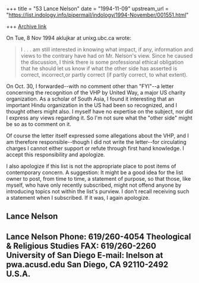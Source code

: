 +++
title = "53 Lance Nelson"
date = "1994-11-09"
upstream_url = "https://list.indology.info/pipermail/indology/1994-November/001551.html"

+++
[Archive link](https://list.indology.info/pipermail/indology/1994-November/001551.html)


On Tue, 8 Nov 1994 aklujkar at unixg.ubc.ca wrote:

> I . . . am still interested in knowing what impact, if any,
> information and views to the contrary have had on Mr. Nelson's view. Since
> he caused the discussion, I think there is some professional ethical
> obligation that he should let us know if what the other side has asserted
> is correct, incorrect,or  partly correct (if partly correct, to what
> extent). 

On Oct. 30, I forwarded--with no comment other than "FYI"--a letter
concerning the recognition of the VHP by United Way, a major US charity
organization.  As a scholar of South Asia, I found it interesting that an
important Hindu organization in the US had been so recognized, and I
thought others might also.  I myself have no expertise on the subject, nor
did I express any views regarding it.  So I'm not sure what the "other 
side" might be so as to comment on it. 

Of course the letter itself expressed some allegations about the VHP, and 
I am therefore responsible--though I did not write the letter--for 
circulating charges I cannot either support or refute through first hand 
knowledge.  I accept this responsibility and apologize.

I also apologize if this list is not the appropriate place to post items 
of contemporary concern.   A suggestion: It might be a good idea for the 
list owner to post, from time to time, a statement of purpose, so that 
those, like myself, who have only recently subscribed, might not offend 
anyone by introducing topics not within the list's purview.  I don't 
recall receiving such a statement when I subscribed.   If it was, I again 
apologize.

Lance Nelson
-----------------------------------------------------------------------------
Lance Nelson                                              Phone: 619/260-4054
Theological & Religious Studies                             FAX: 619/260-2260
University of San Diego                         E-mail: lnelson at pwa.acusd.edu
San Diego, CA 92110-2492                                               U.S.A.
-----------------------------------------------------------------------------










